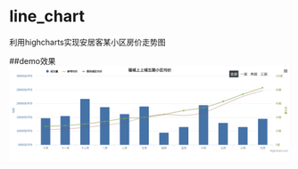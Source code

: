 # line_chart
利用highcharts实现安居客某小区房价走势图

##demo效果
![](https://github.com/tangzhirong/line_chart/blob/master/highcharts_demo/example.png)
